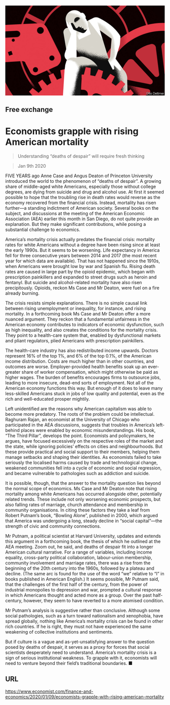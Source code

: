 ![](./images/20200111_FND000_0.jpg)

## Free exchange

# Economists grapple with rising American mortality

> Understanding “deaths of despair” will require fresh thinking

> Jan 9th 2020

FIVE YEARS ago Anne Case and Angus Deaton of Princeton University introduced the world to the phenomenon of “deaths of despair”. A growing share of middle-aged white Americans, especially those without college degrees, are dying from suicide and drug and alcohol use. At first it seemed possible to hope that the troubling rise in death rates would reverse as the economy recovered from the financial crisis. Instead, mortality has risen further—a standing indictment of American society. Several books on the subject, and discussions at the meeting of the American Economic Association (AEA) earlier this month in San Diego, do not quite provide an explanation. But they make significant contributions, while posing a substantial challenge to economics.

America’s mortality crisis actually predates the financial crisis: mortality rates for white Americans without a degree have been rising since at least the early 1990s. But it seems to be worsening. Life expectancy in America fell for three consecutive years between 2014 and 2017 (the most recent year for which data are available). That has not happened since the 1910s, when Americans were brought low by war and Spanish flu. Rising death rates are caused in large part by the opioid epidemic, which began with prescription painkillers and expanded to street drugs such as heroin and fentanyl. But suicide and alcohol-related mortality have also risen precipitously. Opioids, reckon Ms Case and Mr Deaton, were fuel on a fire already burning.

The crisis resists simple explanations. There is no simple causal link between rising unemployment or inequality, for instance, and rising mortality. In a forthcoming book Ms Case and Mr Deaton offer a more nuanced argument. They reckon that a fundamental unfairness in the American economy contributes to indicators of economic dysfunction, such as high inequality, and also creates the conditions for the mortality crisis. They point to a health-care system that, enabled by dysfunctional markets and pliant regulators, plied Americans with prescription painkillers.

The health-care industry has also redistributed income upwards. Doctors represent 16% of the top 1%, and 6% of the top 0.1%, of the American income distribution. Costs are much higher than in other countries, and outcomes are worse. Employer-provided health benefits soak up an ever-greater share of worker compensation, which might otherwise be paid as higher wages. The burden of benefits encourages firms to outsource jobs, leading to more insecure, dead-end sorts of employment. Not all of the American economy functions this way. But enough of it does to leave many less-skilled Americans stuck in jobs of low quality and potential, even as the rich and well-educated prosper mightily.

Left unidentified are the reasons why American capitalism was able to become more predatory. The roots of the problem could be intellectual. Raghuram Rajan, an economist at the University of Chicago who participated in the AEA discussions, suggests that troubles in America’s left-behind places were enabled by economic misunderstandings. His book, “The Third Pillar”, develops the point. Economists and policymakers, he argues, have focused excessively on the respective roles of the market and the state, while ignoring policies’ effects on cities and neighbourhoods. But these provide practical and social support to their members, helping them manage setbacks and shaping their identities. As economists failed to take seriously the localised harms caused by trade and technological change, weakened communities fell into a cycle of economic and social regression, and became vulnerable to pathologies such as addiction and suicide.

It is possible, though, that the answer to the mortality question lies beyond the normal scope of economics. Ms Case and Mr Deaton note that rising mortality among white Americans has occurred alongside other, potentially related trends. These include not only worsening economic prospects, but also falling rates of marriage, church attendance and membership in community organisations. In citing these factors they take a leaf from Robert Putnam’s book, “Bowling Alone”, published in 2000, which argued that America was undergoing a long, steady decline in “social capital”—the strength of civic and community connections.

Mr Putnam, a political scientist at Harvard University, updates and extends this argument in a forthcoming book, the thesis of which he outlined at the AEA meeting. Zoom out, he said, and deaths of despair fit into a longer American cultural narrative. For a range of variables, including income equality, cross-party political collaboration, labour-union membership, community involvement and marriage rates, there was a rise from the beginning of the 20th century into the 1960s, followed by a plateau and decline. (The same arc is found for the use of the word “we” relative to “I” in books published in American English.) It seems possible, Mr Putnam said, that the challenges of the first half of the century, from the power of industrial monopolies to depression and war, prompted a cultural response in which Americans thought and acted more as a group. Over the past half-century, however, they seem to have reverted to a more atomised condition.

Mr Putnam’s analysis is suggestive rather than conclusive. Although some social pathologies, such as a turn toward nationalism and xenophobia, have spread globally, nothing like America’s mortality crisis can be found in other rich countries. If he is right, they must not have experienced the same weakening of collective institutions and sentiments.

But if culture is a vague and as-yet-unsatisfying answer to the question posed by deaths of despair, it serves as a proxy for forces that social scientists desperately need to understand. America’s mortality crisis is a sign of serious institutional weakness. To grapple with it, economists will need to venture beyond their field’s traditional boundaries. ■

## URL

https://www.economist.com/finance-and-economics/2020/01/09/economists-grapple-with-rising-american-mortality
